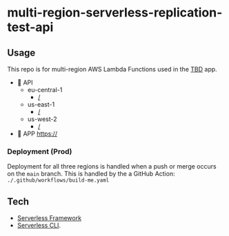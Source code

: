 # multi-region-serverless-replication-test-api

## Usage

This repo is for multi-region AWS Lambda Functions used in the [TBD](https://) app.

- 🚀 API
  - eu-central-1
    - [/](https://cj1qlvv5jk.execute-api.eu-central-1.amazonaws.com/)
  - us-east-1
    - [/](https://7te35k1d7h.execute-api.us-east-1.amazonaws.com/)
  - us-west-2
    - [/](https://qbghq3xq2k.execute-api.us-west-2.amazonaws.com/)
- 🚀 APP [https://](https://)

### Deployment (Prod)

Deployment for all three regions is handled when a push or merge occurs on the `main` branch. This is handled by the a GitHub Action: `./.github/workflows/build-me.yaml`

## Tech

- [Serverless Framework](https://www.serverless.com/framework/docs)
- [Serverless CLI](https://www.serverless.com/framework/docs/getting-started).

